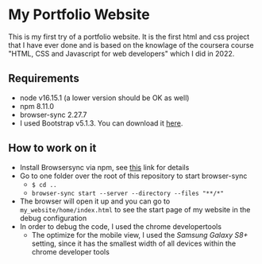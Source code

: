 # My Portfolio Website

This is my first try of a portfolio website. It is the first html and css project that I have ever done and is based on the knowlage of the coursera course "HTML, CSS and Javascript for web developers" which I did in 2022.

## Requirements
+ node v16.15.1 (a lower version should be OK as well)
+ npm 8.11.0
+ browser-sync 2.27.7
+ I used Bootstrap v5.1.3. You can download it [here](https://getbootstrap.com/).

## How to work on it
+ Install Browsersync via npm, see [this](https://browsersync.io/) link for details
+ Go to one folder over the root of this repository to start browser-sync
    - `$ cd ..`
    - `browser-sync start --server --directory --files "**/*"`
+ The browser will open it up and you can go to `my_website/home/index.html` to see the start page of my website in the debug configuration
+ In order to debug the code, I used the chrome developertools
    - The optimize for the mobile view, I used the _Samsung Galaxy S8+_ setting, since it has the smallest width of all devices within the chrome developer tools 